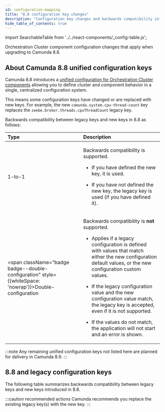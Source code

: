 ```yaml
---
id: configuration-mapping
title: "8.8 configuration key changes"
description: "Configuration key changes and backwards compatibility information for new Camunda 8.8 keys and legacy keys."
hide_table_of_contents: true
---
```


import SearchableTable from '../../react-components/\_config-table.js';

Orchestration Cluster component configuration changes that apply when upgrading to Camunda 8.8.

## About Camunda 8.8 unified configuration keys

Camunda 8.8 introduces a [unified configuration for Orchestration Cluster components](/components/whats-new-in-88.md) allowing you to define cluster and component behavior in a single, centralized configuration system.

This means some configuration keys have changed or are replaced with new keys. For example, the new `camunda.system.cpu-thread-count` key replaces the `zeebe.broker.threads.cpuThreadCount` legacy key.

Backwards compatibility between legacy keys and new keys in 8.8 as follows:

| Type                                                                                                           | Description                                                                                                                                                                                                                                                                                                                                                                                                                                                                                    |
| :------------------------------------------------------------------------------------------------------------- | :--------------------------------------------------------------------------------------------------------------------------------------------------------------------------------------------------------------------------------------------------------------------------------------------------------------------------------------------------------------------------------------------------------------------------------------------------------------------------------------------- |
| <span className="badge badge--1-to-1">1-to-1</span>                                                            | <p>Backwards compatibility is supported.</p><p><ul><li><p>If you have defined the new key, it is used.</p></li><li>If you have not defined the new key, the legacy key is used (if you have defined it).</li></ul></p>                                                                                                                                                                                                                                                                         |
| <span className="badge badge--double-configuration" style={{whiteSpace: 'nowrap'}}>Double-configuration</span> | <p>Backwards compatibility is **not** supported.</p><p><ul><li><p>Applies if a legacy configuration is defined with values that match either the new configuration default values, or the new configuration custom values.</p></li><li><p>If the legacy configuration value and the new configuration value match, the legacy key is accepted, even if it is not supported.</p></li><li><p>If the values do not match, the application will not start and an error is shown.</p></li></ul></p> |

:::note
Any remaining unified configuration keys not listed here are planned for delivery in Camunda 8.9.
:::

## 8.8 and legacy configuration keys

The following table summarizes backwards compatibility between legacy keys and new keys introduced in 8.8.

:::caution recommended actions
Camunda recommends you replace the existing legacy key(s) with the new key.
:::

<SearchableTable />
